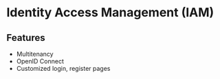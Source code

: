 # Identity Access Management (IAM)

## Features

- Multitenancy
- OpenID Connect
- Customized login, register pages
